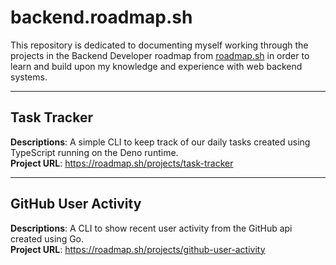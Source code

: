 # backend.roadmap.sh #

This repository is dedicated to documenting myself working through the projects in the Backend Developer roadmap from [roadmap.sh](https://roadmap.sh/backend/projects) in order to learn and build upon my knowledge and experience with web backend systems.

---

## Task Tracker ##

**Descriptions**: A simple CLI to keep track of our daily tasks created using TypeScript running on the Deno runtime. \
**Project URL**: https://roadmap.sh/projects/task-tracker

---

## GitHub User Activity ##

**Descriptions**: A CLI to show recent user activity from the GitHub api created using Go.\
**Project URL**: https://roadmap.sh/projects/github-user-activity


